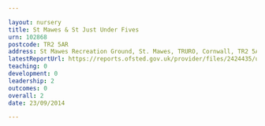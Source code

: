 ```yaml
---

layout: nursery
title: St Mawes & St Just Under Fives
urn: 102868
postcode: TR2 5AR
address: St Mawes Recreation Ground, St. Mawes, TRURO, Cornwall, TR2 5AR
latestReportUrl: https://reports.ofsted.gov.uk/provider/files/2424435/urn/102868.pdf
teaching: 0
development: 0
leadership: 2
outcomes: 0
overall: 2
date: 23/09/2014

---
```

